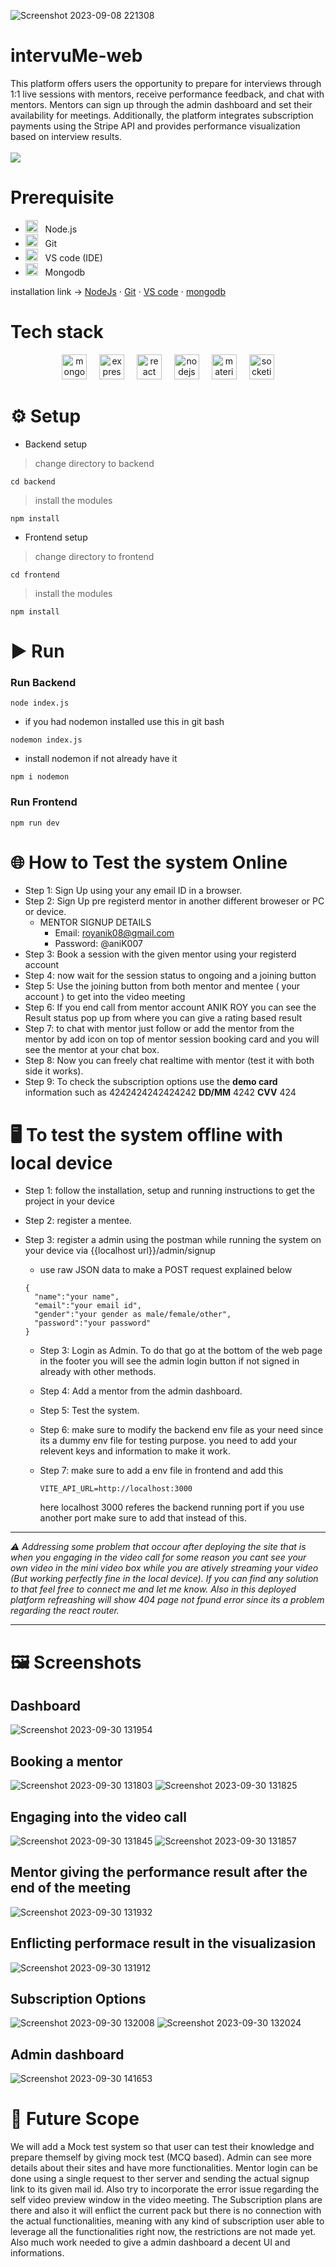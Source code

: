 ![Screenshot 2023-09-08 221308](https://github.com/akshayxemo/intervuMe-web/assets/83893825/16733d29-ce7e-4cbd-8141-891ac82d538f)

# intervuMe-web
This platform offers users the opportunity to prepare for interviews through 1:1 live sessions with mentors, receive performance feedback, and chat with mentors. Mentors can sign up through the admin dashboard and set their availability for meetings. Additionally, the platform integrates subscription payments using the Stripe API and provides performance visualization based on interview results.
<br><br>
<a href="https://intervu-me.onrender.com/">
  ![](https://img.shields.io/badge/Live%20link-click%20here-green.svg)
</a>
  
# Prerequisite
- <img src="https://cdn.simpleicons.org/nodedotjs/339933" height="20" alt="nodejs logo"  /> &nbsp; Node.js
- <img src="https://cdn.jsdelivr.net/gh/devicons/devicon/icons/git/git-original.svg" height="20" alt="git logo"  /> &nbsp; Git
- <img src="https://cdn.jsdelivr.net/gh/devicons/devicon/icons/vscode/vscode-original.svg" height="20" alt="vscode logo"  /> &nbsp; VS code (IDE)
- <img src="https://cdn.simpleicons.org/mongodb/47A248" height="20" alt="mongodb logo"  /> &nbsp; Mongodb

installation link -> [NodeJs](https://nodejs.org/en) ⋅ [Git](https://git-scm.com/downloads) ⋅ [VS code](https://code.visualstudio.com/download) ⋅ [mongodb](https://www.mongodb.com/try/download/community)

# Tech stack
<div align="center">
  <img src="https://skillicons.dev/icons?i=mongodb" height="40" alt="mongodb logo"  />
  <img width="12" />
  
  <img src="https://skillicons.dev/icons?i=express" height="40" alt="express logo"  />
  <img width="12" />

  <img src="https://cdn.jsdelivr.net/gh/devicons/devicon/icons/react/react-original.svg" height="40" alt="react logo"  />
  <img width="12" />
  
  <img src="https://cdn.simpleicons.org/nodedotjs/339933" height="40" alt="nodejs logo"  />
  <img width="12" />
  
  <img src="https://cdn.jsdelivr.net/gh/devicons/devicon/icons/materialui/materialui-original.svg" height="40" alt="materialui logo"  />
  <img width="12" />
  
  <img src="https://img.shields.io/badge/Socket.io-010101?logo=socketdotio&logoColor=white&style=for-the-badge" height="40" alt="socketio logo"  />
</div>
  
# ⚙️ Setup
- Backend setup
> change directory to backend
```
cd backend
```
> install the modules
```
npm install
```
- Frontend setup
> change directory to frontend
```
cd frontend
```
> install the modules
```
npm install
```
# ▶️ Run
### Run Backend
```
node index.js
```
- if you had nodemon installed use this in git bash
```
nodemon index.js
```

- install nodemon if not already have it
```
npm i nodemon
```
### Run Frontend
```
npm run dev
```

# 🌐 How to Test the system Online

- Step 1: Sign Up using your any email ID in a browser.
- Step 2: Sign Up pre registerd mentor in another different broweser or PC or device.
  - MENTOR SIGNUP DETAILS
    - Email: royanik08@gmail.com
    - Password: @aniK007
- Step 3: Book a session with the given mentor using your registerd account
- Step 4: now wait for the session status to ongoing and a joining button
- Step 5: Use the joining button from both mentor and mentee ( your account ) to get into the video meeting
- Step 6: If you end call from mentor account ANIK ROY you can see the Result status pop up from where you can give a rating based result
- Step 7: to chat with mentor just follow or add the mentor from the mentor by add icon on top of mentor session booking card and you will see the mentor at your chat box.
- Step 8: Now you can freely chat realtime with mentor (test it with both side it works).
- Step 9: To check the subscription options use the **demo card** information such as 4242424242424242 **DD/MM** 4242 **CVV** 424

# 🖥️ To test the system offline with local device
- Step 1: follow the installation, setup and running instructions to get the project in your device
- Step 2: register a mentee.
- Step 3: register a admin using the postman while running the system on your device via {{localhost url}}/admin/signup
  - use raw JSON data to make a POST request explained below
  
  ```
  {
    "name":"your name",
    "email":"your email id",
    "gender":"your gender as male/female/other",
    "password":"your password"
  }
  ```
  - Step 3: Login as Admin. To do that go at the bottom of the web page in the footer you will see the admin login button if not signed in already with other methods.
  - Step 4: Add a mentor from the admin dashboard.
  - Step 5: Test the system.
  - Step 6: make sure to modify the backend env file as your need since its a dummy env file for testing purpose. you need to add your relevent keys and information to make it work.
  - Step 7: make sure to add a env file in frontend and add this
    
    ```
    VITE_API_URL=http://localhost:3000
    ```
    here localhost 3000 referes the backend running port if you use another port make sure to add that instead of this.

<hr>
<em> 
⚠️ Addressing some problem that occour after deploying the site that is when you engaging in the video call for some reason you cant see your own video in the mini video box while you are atively streaming your video (But working perfectly fine in the local device). If you can find any solution to that feel free to connect me and let me know. Also in this deployed platform refreashing will show 404 page not fpund error since its a problem regarding the react router. 
</em>
<hr>

# 🖼️ Screenshots
## Dashboard
  ![Screenshot 2023-09-30 131954](https://github.com/akshayxemo/intervuMe-web/assets/83893825/341932fa-2501-4729-a547-624c7d77cb20)
  
## Booking a mentor
  ![Screenshot 2023-09-30 131803](https://github.com/akshayxemo/intervuMe-web/assets/83893825/f9874ba5-53c1-4370-8e73-52c906875c7d)
  ![Screenshot 2023-09-30 131825](https://github.com/akshayxemo/intervuMe-web/assets/83893825/7bed3d19-d3f0-45b4-9836-3f9be60576be)
  
## Engaging into the video call
  ![Screenshot 2023-09-30 131845](https://github.com/akshayxemo/intervuMe-web/assets/83893825/ee7bfd5d-e4bc-436e-bb58-a8d3489ae576)
  ![Screenshot 2023-09-30 131857](https://github.com/akshayxemo/intervuMe-web/assets/83893825/fbd64a68-190b-495c-b898-cf582299b483)

## Mentor giving the performance result after the end of the meeting
  ![Screenshot 2023-09-30 131932](https://github.com/akshayxemo/intervuMe-web/assets/83893825/c07e8468-a86a-4b4d-bdbb-a2a1e38ed8cc)

## Enflicting performace result in the visualizasion
  ![Screenshot 2023-09-30 131912](https://github.com/akshayxemo/intervuMe-web/assets/83893825/6803f03f-3eed-43a5-9e3b-43a99cfed270)

## Subscription Options
  ![Screenshot 2023-09-30 132008](https://github.com/akshayxemo/intervuMe-web/assets/83893825/608b4e33-fd51-4e7a-b9eb-54bee339d97e)
  ![Screenshot 2023-09-30 132024](https://github.com/akshayxemo/intervuMe-web/assets/83893825/b59a0207-ddf7-4aca-957f-371610873d0d)

## Admin dashboard
  ![Screenshot 2023-09-30 141653](https://github.com/akshayxemo/intervuMe-web/assets/83893825/2d94de02-f68a-4df1-b5bf-c40fce2473ad)

# 📌 Future Scope
We will add a Mock test system so that user can test their knowledge and prepare themself by giving mock test (MCQ based). Admin can see more details about their sites and have more functionalities. Mentor login can be done using a single request to ther server and sending the actual signup link to its given mail id. Also try to incorporate the error issue regarding the self video preview window in the video meeting. The Subscription plans are there and also it will enflict the current pack but there is no connection with the actual functionalities, meaning with any kind of subscription user able to leverage all the functionalities right now, the restrictions are not made yet. Also much work needed to give a admin dashboard a decent UI and informations.
